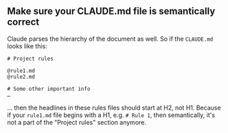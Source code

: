 ## Make sure your CLAUDE.md file is semantically correct

Claude parses the hierarchy of the document as well. So if the `CLAUDE.md` looks like this:

    # Project rules

    @rule1.md
    @rule2.md

    # Some other important info
    …

… then the headlines in these rules files should start at H2, not H1. Because if your `rule1.md` file begins with a H1, e.g. `# Rule 1`, then semantically, it's not a part of the "Project rules" section anymore.

